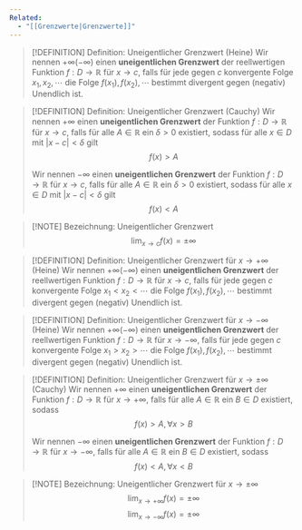 ```yaml
---
Related:
  - "[[Grenzwerte|Grenzwerte]]"
---
```


> [!DEFINITION] Definition: Uneigentlicher Grenzwert (Heine)
> Wir nennen $+\infty(-\infty)$ einen **uneigentlichen Grenzwert** der reellwertigen Funktion $f: D\to\mathbb{R}$ für $x\to c$, falls für jede gegen $c$ konvergente Folge $x_1, x_2,\cdots$ die Folge $f(x_1),f(x_2),\cdots$ bestimmt divergent gegen (negativ) Unendlich ist.

> [!DEFINITION] Definition: Uneigentlicher Grenzwert (Cauchy)
> Wir nennen $+\infty$ einen **uneigentlichen Grenzwert** der Funktion $f: D \to \mathbb{R}$ für $x\to c,$ falls für alle $A\in\mathbb{R}$ ein $\delta \gt 0$ existiert, sodass für alle $x\in D$ mit $|x - c| \lt \delta$ gilt
> $$f(x) \gt A$$
> 
> Wir nennen $-\infty$ einen **uneigentlichen Grenzwert** der Funktion $f: D \to \mathbb{R}$ für $x\to c,$ falls für alle $A\in\mathbb{R}$ ein $\delta \gt 0$ existiert, sodass für alle $x\in D$ mit $|x - c| \lt \delta$ gilt
> $$f(x) \lt A$$

> [!NOTE] Bezeichnung: Uneigentlicher Grenzwert
> $$\lim_{x\to c} f(x) = \pm \infty$$

> [!DEFINITION] Definition: Uneigentlicher Grenzwert für $x\to+\infty$ (Heine)
> Wir nennen $+\infty(-\infty)$ einen **uneigentlichen Grenzwert** der reellwertigen Funktion $f: D\to\mathbb{R}$ für $x\to c$, falls für jede gegen $c$ konvergente Folge $x_1\lt x_2\lt\cdots$ die Folge $f(x_1),f(x_2),\cdots$ bestimmt divergent gegen (negativ) Unendlich ist.

> [!DEFINITION] Definition: Uneigentlicher Grenzwert für $x\to-\infty$ (Heine)
> Wir nennen $+\infty(-\infty)$ einen **uneigentlichen Grenzwert** der reellwertigen Funktion $f: D\to\mathbb{R}$ für $x\to -\infty$, falls für jede gegen $c$ konvergente Folge $x_1\gt x_2\gt\cdots$ die Folge $f(x_1),f(x_2),\cdots$ bestimmt divergent gegen (negativ) Unendlich ist.

> [!DEFINITION] Definition: Uneigentlicher Grenzwert für $x\to \pm\infty$ (Cauchy)
> Wir nennen $+\infty$ einen **uneigentlichen Grenzwert** der Funktion $f: D \to \mathbb{R}$ für $x\to +\infty,$ falls für alle $A\in\mathbb{R}$ ein $B \in D$ existiert, sodass 
> $$f(x) \gt A, \forall x\gt B$$
> 
> Wir nennen $-\infty$ einen **uneigentlichen Grenzwert** der Funktion $f: D \to \mathbb{R}$ für $x\to -\infty,$ falls für alle $A\in\mathbb{R}$ ein $B \in D$ existiert, sodass 
> $$f(x) \lt A, \forall x \lt B$$

> [!NOTE] Bezeichnung: Uneigentlicher Grenzwert für $x\to \pm \infty$
> $$\lim_{x\to+\infty} f(x) = \pm \infty$$
> $$\lim_{x\to-\infty} f(x) = \pm \infty$$